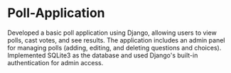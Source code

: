 # Poll-Application
Developed a basic poll application using Django, allowing users to view polls, cast votes, and see results. The application includes an admin panel for managing polls (adding, editing, and deleting questions and choices). Implemented SQLite3 as the database and used Django's built-in authentication for admin access.
